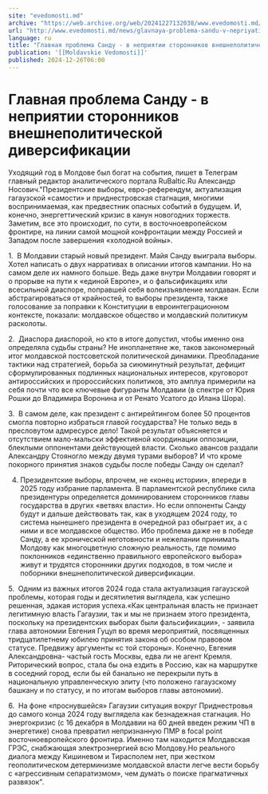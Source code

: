 ```yaml
---
site: "evedomosti.md"
archive: "https://web.archive.org/web/20241227132038/www.evedomosti.md/news/glavnaya-problema-sandu-v-nepriyatii-storonnikov-vneshnepoli"
url: "http://www.evedomosti.md/news/glavnaya-problema-sandu-v-nepriyatii-storonnikov-vneshnepoli"
language: ru
title: "Главная проблема Санду - в неприятии сторонников внешнеполитической диверсификации"
publication: '[[Moldavskie Vedomosti]]'
published: 2024-12-26T06:00
---
```


# Главная проблема Санду - в неприятии сторонников внешнеполитической диверсификации

Уходящий год в Молдове был богат на события, пишет в Телеграм главный редактор аналитического портала RuBaltic.Ru Александр Носович."Президентские выборы, евро-референдум, актуализация гагаузской «самости» и приднестровская стагнация, многими воспринимаемая, как предвестник опасных событий в будущем. И, конечно, энергеттический кризис в канун новогодних торжеств. Заметим, все это происходит, по сути, в восточноевропейском фронтире, на линии самой мощной конфронтации между Россией и Западом после завершения «холодной войны».

1.  В Молдавии старый новый президент. Майя Санду выиграла выборы. Хотел написать о двух нарративах в описании итогов кампании. Но на самом деле их намного больше. Ведь даже внутри Молдавии говорят и о прорыве на пути к «единой Европе», и о фальсификациях или всесильной диаспоре, поправшей себя волеизъявление молдаван. Если абстрагироваться от крайностей, то выборы президента, также голосование за поправки к Конституции в евроинтеграционном контексте, показали: молдавское общество и молдавский политикум расколоты.

2.  Диаспора диаспорой, но кто в итоге допустил, чтобы именно она определяла судьбы страны? Не инопланетяне же, таков закономерный итог молдавской постсоветской политической динамики. Преобладание тактики над стратегией, борьба за сиюминутный результат, дефицит сформулированных подлинных национальных интересов, круговорот антироссийских и пророссийских политиков, это амплуа примерили на себя почти что все ключевые фигуранты Молдавии (в спектре от Юрия Рошки до Владимира Воронина и от Ренато Усатого до Илана Шора).

3.  В самом деле, как президент с антирейтингом более 50 процентов смогла повторно избраться главой государства? Не только ведь в пресловутом адмресурсе дело! Такой результат объясняется и отсутствием мало-мальски эффективной координации оппозиции, блеклыми оппонентами действующей власти. Сколько авансов раздали Александру Стояногло между двумя турами выборов? И что кроме покорного принятия знаков судьбы после победы Санду он сделал?

4. Президентские выборы, впрочем, не «конец истории», впереди в 2025 году избрание парламента. В парламентской республике сила президентуры определяется доминированием сторонников главы государства в других «ветвях власти». Но если оппоненты Санду будут и дальше действовать так, как в уходящем 2024 году, то система нынешнего президента в очередной раз обыграет их, а с ними и все молдавское общество. Ибо проблема даже не в победе Санду, а ее хронической неготовности и нежелании принимать Молдову как многоцветную сложную реальность, где помимо поклонников «единственно правильного европейского выбора» живут и трудятся сторонники других подходов, в том числе и поборники внешнеполитической диверсификации.

5.  Одним из важных итогов 2024 года стала актуализация гагаузской проблемы, которая годы и десятилетия выглядела, как успешно решенная, эдакая история успеха.«Как центральная власть не признает легитимную власть Гагаузии, так и мы не признаем этого президента, поскольку на президентских выборах были фальсификации», - заявила глава автономии Евгения Гуцул во время мероприятий, посвященных тридцатилетнему юбилею принятия закона об особом правовом статусе. Предвижу аргументы «с той стороны». Конечно, Евгения Александровна- частый гость Москвы, едва ли не агент Кремля. Риторический вопрос, стала бы она ездить в Россию, как на маршрутке в соседний город, если бы ей банально не перекрыли путь в национальную управленческую элиту (что положено гагаузскому башкану и по статусу, и по итогам выборов главы автономии).

6.  На фоне «проснувшейся» Гагаузии ситуация вокруг Приднестровья до самого конца 2024 году выглядела как безнадежная стагнация. Но энергокризис (с 16 декабря в Молдавии на 60 дней введен режим ЧП в энергетике) снова превратил непризнанную ПМР в focal point восточноевропейского фронтира. Именно там находится Молдавская ГРЭС, снабжающая электроэнергией всю Молдову.Но реального диалога между Кишиневом и Тирасполем нет, при жестком геополитическом детерминизме молдавской власти легче вести борьбу с «агрессивным сепаратизмом», чем думать о поиске прагматичных развязок".